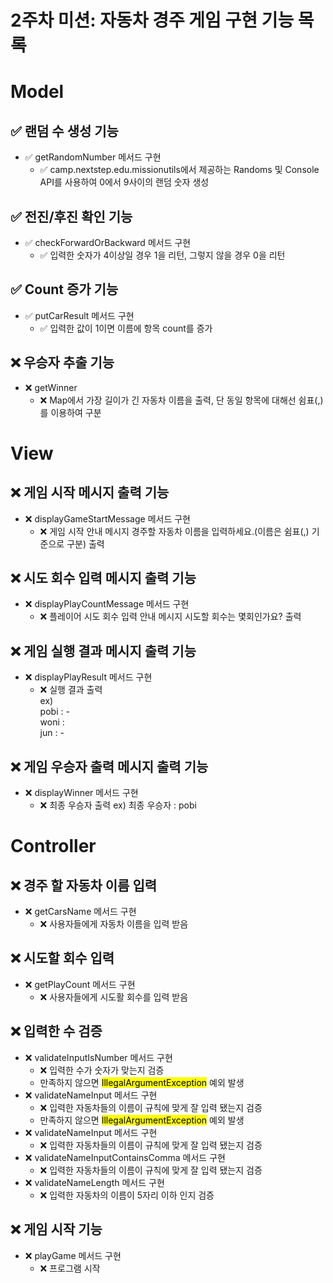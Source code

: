 # 2주차 미션: 자동차 경주 게임 구현 기능 목록

# Model

## ✅ 랜덤 수 생성 기능
- ✅ getRandomNumber 메서드 구현
  - ✅ camp.nextstep.edu.missionutils에서 제공하는 Randoms 및 Console API를 사용하여 0에서 9사이의 랜덤 숫자 생성

## ✅ 전진/후진 확인 기능
- ✅ checkForwardOrBackward 메서드 구현
  - ✅ 입력한 숫자가 4이상일 경우 1을 리턴, 그렇지 않을 경우 0을 리턴

## ✅ Count 증가 기능
- ✅ putCarResult 메서드 구현
  - ✅ 입력한 값이 1이면 이름에 항목 count를 증가


## ❌ 우승자 추출 기능
- ❌ getWinner
  - ❌ Map에서 가장 길이가 긴 자동차 이름을 출력, 단 동일 항목에 대해선 쉼표(,)를 이용하여 구분

# View

## ❌ 게임 시작 메시지 출력 기능
- ❌ displayGameStartMessage  메서드 구현
  - ❌ 게임 시작 안내 메시지 <a>경주할 자동차 이름을 입력하세요.(이름은 쉼표(,) 기준으로 구분)</a> 출력

## ❌ 시도 회수 입력 메시지 출력 기능
- ❌ displayPlayCountMessage  메서드 구현
  - ❌ 플레이어 시도 회수 입력 안내 메시지 <a>시도할 회수는 몇회인가요?</a> 출력

## ❌ 게임 실행 결과 메시지 출력 기능
- ❌ displayPlayResult  메서드 구현
  - ❌ 실행 결과 출력 <br><a>ex)<br> pobi : - <br>woni :<br>jun : -</a>

## ❌ 게임 우승자 출력 메시지 출력 기능
- ❌ displayWinner  메서드 구현
  - ❌ 최종 우승자 출력 <a>ex) 최종 우승자 : pobi</a>

# Controller

## ❌ 경주 할 자동차 이름 입력
- ❌ getCarsName 메서드 구현
  - ❌ 사용자들에게 자동차 이름을 입력 받음

## ❌ 시도할 회수 입력
- ❌ getPlayCount 메서드 구현
  - ❌ 사용자들에게 시도활 회수를 입력 받음

## ❌ 입력한 수 검증
- ❌ validateInputIsNumber  메서드 구현
  - ❌ 입력한 수가 숫자가 맞는지 검증
  - 만족하지 않으면 <mark>IllegalArgumentException</mark> 예외 발생
- ❌ validateNameInput  메서드 구현
  - ❌ 입력한 자동차들의 이름이 규칙에 맞게 잘 입력 됐는지 검증
  - 만족하지 않으면 <mark>IllegalArgumentException</mark> 예외 발생
- ❌ validateNameInput  메서드 구현
  - ❌ 입력한 자동차들의 이름이 규칙에 맞게 잘 입력 됐는지 검증
- ❌ validateNameInputContainsComma  메서드 구현
  - ❌ 입력한 자동차들의 이름이 규칙에 맞게 잘 입력 됐는지 검증
- ❌ validateNameLength  메서드 구현
  - ❌ 입력한 자동차의 이름이 5자리 이하 인지 검증

## ❌ 게임 시작 기능
- ❌ playGame 메서드 구현
  - ❌ 프로그램 시작
